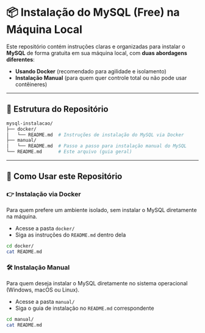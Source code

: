 # 📦 Instalação do MySQL (Free) na Máquina Local

Este repositório contém instruções claras e organizadas para instalar o **MySQL** de forma gratuita em sua máquina local, com **duas abordagens diferentes**:

- **Usando Docker** (recomendado para agilidade e isolamento)
- **Instalação Manual** (para quem quer controle total ou não pode usar contêineres)

---

## 📁 Estrutura do Repositório

```bash
mysql-instalacao/
├── docker/
│   └── README.md  # Instruções de instalação do MySQL via Docker
├── manual/
│   └── README.md  # Passo a passo para instalação manual do MySQL
└── README.md      # Este arquivo (guia geral)
```

---

## 🚀 Como Usar este Repositório

### 👉 Instalação via Docker

Para quem prefere um ambiente isolado, sem instalar o MySQL diretamente na máquina.

- Acesse a pasta `docker/`
- Siga as instruções do `README.md` dentro dela

```bash
cd docker/
cat README.md
```

### 🛠️ Instalação Manual

Para quem deseja instalar o MySQL diretamente no sistema operacional (Windows, macOS ou Linux).

- Acesse a pasta `manual/`
- Siga o guia de instalação no `README.md` correspondente

```bash
cd manual/
cat README.md
```